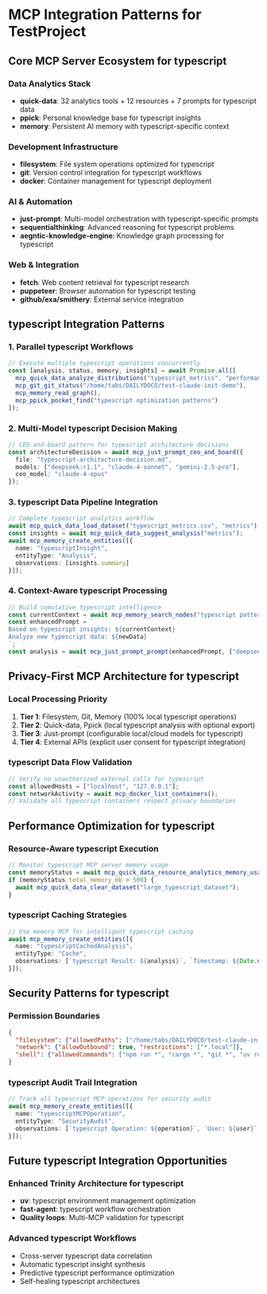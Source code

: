 # MCP Integration Patterns for TestProject

## Core MCP Server Ecosystem for typescript

### Data Analytics Stack
- **quick-data**: 32 analytics tools + 12 resources + 7 prompts for typescript data
- **ppick**: Personal knowledge base for typescript insights
- **memory**: Persistent AI memory with typescript-specific context

### Development Infrastructure  
- **filesystem**: File system operations optimized for typescript
- **git**: Version control integration for typescript workflows
- **docker**: Container management for typescript deployment

### AI & Automation
- **just-prompt**: Multi-model orchestration with typescript-specific prompts
- **sequentialthinking**: Advanced reasoning for typescript problems
- **aegntic-knowledge-engine**: Knowledge graph processing for typescript

### Web & Integration
- **fetch**: Web content retrieval for typescript research
- **puppeteer**: Browser automation for typescript testing
- **github/exa/smithery**: External service integration

## typescript Integration Patterns

### 1. Parallel typescript Workflows
```typescript
// Execute multiple typescript operations concurrently
const [analysis, status, memory, insights] = await Promise.all([
  mcp_quick_data_analyze_distributions("typescript_metrics", "performance"),
  mcp_git_git_status("/home/tabs/DAILYDOCO/test-claude-init-demo"),
  mcp_memory_read_graph(),
  mcp_ppick_pocket_find("typescript optimization patterns")
]);
```

### 2. Multi-Model typescript Decision Making
```typescript
// CEO-and-board pattern for typescript architecture decisions
const architectureDecision = await mcp_just_prompt_ceo_and_board({
  file: "typescript-architecture-decision.md",
  models: ["deepseek:r1.1", "claude-4-sonnet", "gemini-2.5-pro"],
  ceo_model: "claude-4-opus"
});
```

### 3. typescript Data Pipeline Integration
```typescript
// Complete typescript analytics workflow
await mcp_quick_data_load_dataset("typescript_metrics.csv", "metrics");
const insights = await mcp_quick_data_suggest_analysis("metrics");
await mcp_memory_create_entities([{
  name: "typescriptInsight",
  entityType: "Analysis", 
  observations: [insights.summary]
}]);
```

### 4. Context-Aware typescript Processing
```typescript
// Build cumulative typescript intelligence
const currentContext = await mcp_memory_search_nodes("typescript patterns");
const enhancedPrompt = `
Based on typescript insights: ${currentContext}
Analyze new typescript data: ${newData}
`;
const analysis = await mcp_just_prompt_prompt(enhancedPrompt, ["deepseek:r1.1"]);
```

## Privacy-First MCP Architecture for typescript

### Local Processing Priority
1. **Tier 1**: Filesystem, Git, Memory (100% local typescript operations)
2. **Tier 2**: Quick-data, Ppick (local typescript analysis with optional export)
3. **Tier 3**: Just-prompt (configurable local/cloud models for typescript)
4. **Tier 4**: External APIs (explicit user consent for typescript integration)

### typescript Data Flow Validation
```typescript
// Verify no unauthorized external calls for typescript
const allowedHosts = ["localhost", "127.0.0.1"];
const networkActivity = await mcp_docker_list_containers();
// Validate all typescript containers respect privacy boundaries
```

## Performance Optimization for typescript

### Resource-Aware typescript Execution
```typescript
// Monitor typescript MCP server memory usage
const memoryStatus = await mcp_quick_data_resource_analytics_memory_usage();
if (memoryStatus.total_memory_mb > 500) {
  await mcp_quick_data_clear_dataset("large_typescript_dataset");
}
```

### typescript Caching Strategies
```typescript
// Use memory MCP for intelligent typescript caching
await mcp_memory_create_entities([{
  name: "typescriptCachedAnalysis",
  entityType: "Cache",
  observations: [`typescript Result: ${analysis}`, `Timestamp: ${Date.now()}`]
}]);
```

## Security Patterns for typescript

### Permission Boundaries
```json
{
  "filesystem": {"allowedPaths": ["/home/tabs/DAILYDOCO/test-claude-init-demo"]},
  "network": {"allowOutbound": true, "restrictions": ["*.local"]},
  "shell": {"allowedCommands": ["npm run *", "cargo *", "git *", "uv run *"]}
}
```

### typescript Audit Trail Integration
```typescript
// Track all typescript MCP operations for security audit
await mcp_memory_create_entities([{
  name: "typescriptMCPOperation", 
  entityType: "SecurityAudit",
  observations: [`typescript Operation: ${operation}`, `User: ${user}`, `Result: ${result}`]
}]);
```

## Future typescript Integration Opportunities

### Enhanced Trinity Architecture for typescript
- **uv**: typescript environment management optimization
- **fast-agent**: typescript workflow orchestration  
- **Quality loops**: Multi-MCP validation for typescript

### Advanced typescript Workflows
- Cross-server typescript data correlation
- Automatic typescript insight synthesis
- Predictive typescript performance optimization
- Self-healing typescript architectures